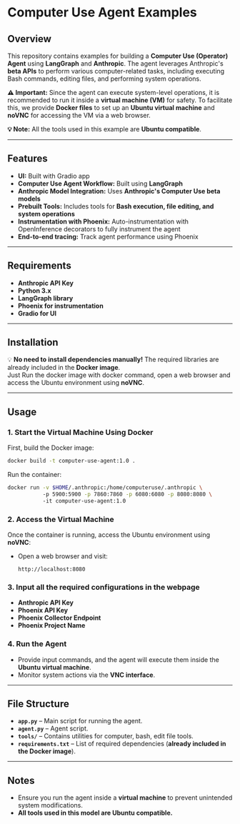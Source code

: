 # Computer Use Agent Examples  

## Overview  

This repository contains examples for building a **Computer Use (Operator) Agent** using **LangGraph** and **Anthropic**. The agent leverages Anthropic's **beta APIs** to perform various computer-related tasks, including executing Bash commands, editing files, and performing system operations.  

**⚠️ Important:** Since the agent can execute system-level operations, it is recommended to run it inside a **virtual machine (VM)** for safety. To facilitate this, we provide **Docker files** to set up an **Ubuntu virtual machine** and **noVNC** for accessing the VM via a web browser.  

**💡 Note:** All the tools used in this example are **Ubuntu compatible**.  

---  

## Features  
- **UI:** Built with Gradio app
- **Computer Use Agent Workflow:** Built using **LangGraph**
- **Anthropic Model Integration:** Uses **Anthropic's Computer Use beta models**
- **Prebuilt Tools:** Includes tools for **Bash execution, file editing, and system operations**
- **Instrumentation with Phoenix:**  Auto-instrumentation with OpenInference decorators to fully instrument the agent
- **End-to-end tracing:** Track agent performance using Phoenix


---  

## Requirements  

- **Anthropic API Key**  
- **Python 3.x**  
- **LangGraph library**  
- **Phoenix for instrumentation**  
- **Gradio for UI**
---  

## Installation  

💡 **No need to install dependencies manually!** The required libraries are already included in the **Docker image**.  
Just Run the docker image with docker command, open a web browser and access the Ubuntu environment using **noVNC**.

---  

## Usage  

### 1. Start the Virtual Machine Using Docker  
First, build the Docker image:  
```sh  
docker build -t computer-use-agent:1.0 .  
```  
Run the container:  
```sh  
docker run -v $HOME/.anthropic:/home/computeruse/.anthropic \  
           -p 5900:5900 -p 7860:7860 -p 6080:6080 -p 8080:8080 \  
           -it computer-use-agent:1.0  
```  

### 2. Access the Virtual Machine  
Once the container is running, access the Ubuntu environment using **noVNC**:  

- Open a web browser and visit:  
  ```  
  http://localhost:8080  
  ```  

### 3. Input all the required configurations in the webpage

* **Anthropic API Key**
* **Phoenix API Key**
* **Phoenix Collector Endpoint**
* **Phoenix Project Name**

### 4. Run the Agent
- Provide input commands, and the agent will execute them inside the **Ubuntu virtual machine**.  
- Monitor system actions via the **VNC interface**.  

---  

## File Structure  
- **`app.py`** – Main script for running the agent.
- **`agent.py`** – Agent script.  
- **`tools/`** – Contains utilities for computer, bash, edit file tools.  
- **`requirements.txt`** – List of required dependencies (**already included in the Docker image**).  

---  

## Notes  

- Ensure you run the agent inside a **virtual machine** to prevent unintended system modifications.  
- **All tools used in this model are Ubuntu compatible.**